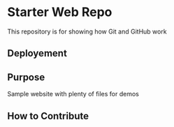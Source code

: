 # Starter Web Repo

This repository is for showing how Git and GitHub work

## Deployement
## Purpose

Sample website with plenty of files for demos

## How to Contribute
